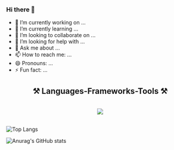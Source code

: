 ### Hi there 👋
- 🔭 I’m currently working on ...
- 🌱 I’m currently learning ...
- 👯 I’m looking to collaborate on ...
- 🤔 I’m looking for help with ...
- 💬 Ask me about ...
- 📫 How to reach me: ...
- 😄 Pronouns: ...
- ⚡ Fun fact: ...

<h2 align="center">⚒️ Languages-Frameworks-Tools ⚒️</h2>
<br/>
<div align="center">
    <img src="https://skillicons.dev/icons?i=java,typescript,javascript,nodejs,spring,html,css,tailwind,github,express,mongodb,hibernate,jquery,mysql,react,angular,maven,gradle,firebase,bootstrap,vscode,git,eclipse,postman,linux,idea,gcp" /><br>
 <br/>
</div>

![Top Langs](https://github-readme-stats.vercel.app/api/top-langs/?username=Pasinduhash&layout=compact)

![Anurag's GitHub stats](https://github-readme-stats.vercel.app/api?username=Pasinduhash&show_icons=true&theme=transparent)

 


<br/>
